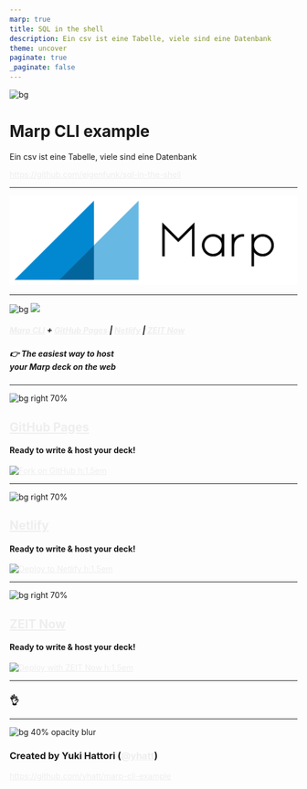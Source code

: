 ```yaml
---
marp: true
title: SQL in the shell
description: Ein csv ist eine Tabelle, viele sind eine Datenbank
theme: uncover
paginate: true
_paginate: false
---
```


![bg](./assets/gradient.jpg)

# <!--fit--> Marp CLI example

Ein csv ist eine Tabelle, viele sind eine Datenbank

https://github.com/eigenfunk/sql-in-the-shell

<style scoped>a { color: #eee; }</style>

<!-- This is presenter note with. You can write down notes through HTML comment. -->

---

![Marp bg 60%](https://raw.githubusercontent.com/marp-team/marp/master/marp.png)

---

![bg](#123)
![](#fff)

##### <!--fit--> [Marp CLI](https://github.com/marp-team/marp-cli) + [GitHub Pages](https://github.com/pages) | [Netlify](https://www.netlify.com/) | [ZEIT Now](https://zeit.co/now)

##### <!--fit--> 👉 The easiest way to host<br />your Marp deck on the web

---

![bg right 70%](https://icongr.am/octicons/mark-github.svg)

## **[GitHub Pages](https://github.com/pages)**

#### Ready to write & host your deck!

[![Fork on GitHub h:1.5em](https://img.shields.io/github/forks/yhatt/marp-cli-example?label=Fork&style=social)](https://github.com/yhatt/marp-cli-example)

<!-- _footer: ":information_source: Require to pass ACCESS_TOKEN as secret." -->

---

![bg right 70%](https://www.netlify.com/img/press/logos/logomark.svg)

## **[Netlify](https://www.netlify.com/)**

#### Ready to write & host your deck!

[![Deploy to Netlify h:1.5em](https://www.netlify.com/img/deploy/button.svg)](https://app.netlify.com/start/deploy?repository=https://github.com/yhatt/marp-cli-example)

---

![bg right 70%](https://assets.zeit.co/image/upload/front/assets/design/now-black.svg)

## **[ZEIT Now](https://zeit.co/now)**

#### Ready to write & host your deck!

[![Deploy with ZEIT Now h:1.5em](https://zeit.co/button)](https://zeit.co/new/project?template=https://github.com/yhatt/marp-cli-example)

---

### <!--fit--> :ok_hand:

---

![bg 40% opacity blur](https://avatars1.githubusercontent.com/u/3993388?v=4)

### Created by Yuki Hattori ([@yhatt](https://github.com/yhatt))

https://github.com/yhatt/marp-cli-example
